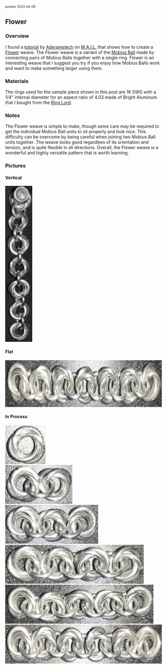 <font size=1> posted: 2023-04-09 </font>

## Flower

### Overview

I found a [tutorial](https://www.mailleartisans.org/articles/articledisplay.php?key=42) by [Aderamelech](https://www.mailleartisans.org/members/memberdisplay.php?key=7) on [M.A.I.L.](https://www.mailleartisans.org/) that shows how to create a [Flower](https://www.mailleartisans.org/weaves/weavedisplay.php?key=25) weave. The Flower weave is a variant of the [Mobius Ball](mobius_ball.md) made by connecting pairs of Mobius Balls together with a single ring. Flower is an interesting weave that I suggest you try if you enjoy how Mobius Balls work and want to make something larger using them.


### Materials

The rings used for the sample piece shown in this post are 16 SWG with a 1/4" internal diameter for an aspect ratio of 4.03 made of Bright Aluminum that I bought from the [Ring Lord](https://theringlord.com/).


### Notes

The Flower weave is simple to make, though some care may be required to get the individual Mobius Ball units to sit properly and look nice. This difficulty can be overcome by being careful when joining two Mobius Ball units together. The weave looks good regardless of its orientation and tension, and is quite flexible in all directions. Overall, the Flower weave is a wonderful and highly versatile pattern that is worth learning.


### Pictures

#### Vertical

<img src="../assets/images/chainmail/flower/flower_vertical.jpg" height=500>

#### Flat

<img src="../assets/images/chainmail/flower/flower_flat.jpg" height=150>

#### In Process

<img src="../assets/images/chainmail/flower/flower_step_01.jpg" height=125>

<br>

<img src="../assets/images/chainmail/flower/flower_step_02.jpg" height=125>

<br>

<img src="../assets/images/chainmail/flower/flower_step_03.jpg" height=125>

<br>

<img src="../assets/images/chainmail/flower/flower_step_04.jpg" height=125>

<br>

<img src="../assets/images/chainmail/flower/flower_step_05.jpg" height=125>

<br>

<img src="../assets/images/chainmail/flower/flower_step_06.jpg" height=125>
